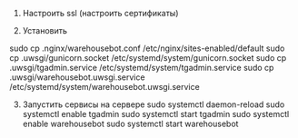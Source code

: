 1. Настроить ssl
(настроить сертификаты)

2. Установить 

sudo cp  .nginx/warehousebot.conf /etc/nginx/sites-enabled/default
sudo cp  .uwsgi/gunicorn.socket /etc/systemd/system/gunicorn.socket
sudo cp  .uwsgi/tgadmin.service /etc/systemd/system/tgadmin.service
sudo cp  .uwsgi/warehousebot.uwsgi.service /etc/systemd/system/warehousebot.uwsgi.service

3. Запустить сервисы  на сервере
sudo systemctl daemon-reload
sudo systemctl enable tgadmin
sudo systemctl start tgadmin
sudo systemctl enable warehousebot
sudo systemctl start warehousebot
